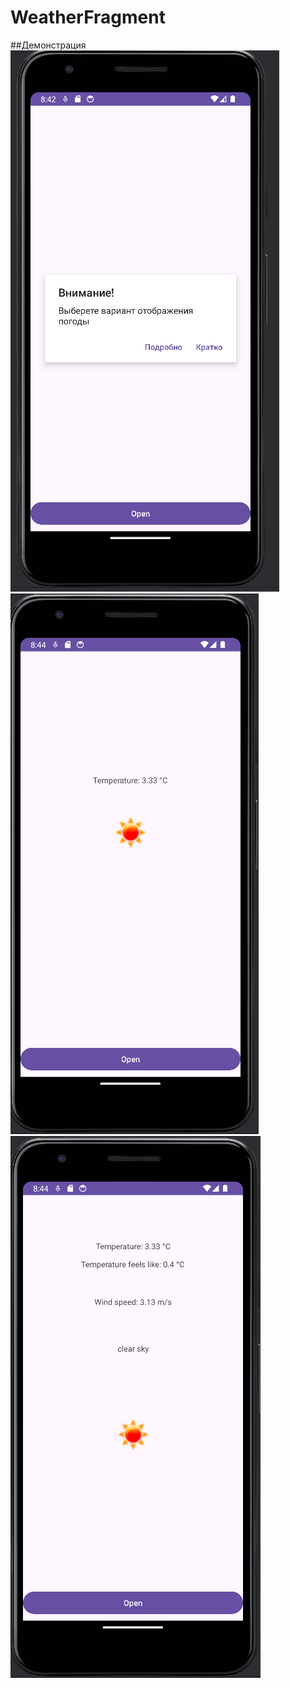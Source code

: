 # WeatherFragment
##Демонстрация
![Выбор](https://github.com/NikitaBagulov/WeatherFragment/blob/main/images/1.PNG)
![Кратко](https://github.com/NikitaBagulov/WeatherFragment/blob/main/images/2.PNG)
![Подробно](https://github.com/NikitaBagulov/WeatherFragment/blob/main/images/3.PNG)
 

